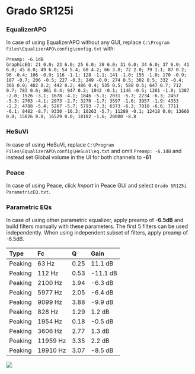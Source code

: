# Grado SR125i

### EqualizerAPO
In case of using EqualizerAPO without any GUI, replace `C:\Program Files\EqualizerAPO\config\config.txt`
with:
```
Preamp: -6.1dB
GraphicEQ: 21 0.0; 23 6.0; 25 6.0; 28 6.0; 31 6.0; 34 6.0; 37 6.0; 41 6.0; 45 6.0; 49 6.0; 54 5.4; 60 4.2; 66 3.0; 72 2.0; 79 1.1; 87 0.2; 96 -0.4; 106 -0.9; 116 -1.1; 128 -1.1; 141 -1.0; 155 -1.0; 170 -0.9; 187 -0.7; 206 -0.5; 227 -0.3; 249 -0.0; 274 0.5; 302 0.5; 332 -0.4; 365 0.0; 402 0.2; 442 0.2; 486 0.4; 535 0.5; 588 0.5; 647 0.7; 712 0.7; 783 0.6; 861 0.4; 947 0.2; 1042 -0.1; 1146 -0.5; 1261 -1.0; 1387 -2.0; 1526 -3.1; 1678 -4.1; 1846 -5.1; 2031 -5.7; 2234 -6.3; 2457 -5.3; 2703 -4.1; 2973 -2.7; 3270 -1.7; 3597 -1.6; 3957 -1.9; 4353 -2.2; 4788 -5.4; 5267 -5.7; 5793 -7.3; 6373 -6.2; 7010 -6.6; 7711 -6.1; 8482 -8.7; 9330 -10.3; 10263 -5.7; 11289 -0.1; 12418 0.0; 13660 0.0; 15026 0.0; 16529 0.0; 18182 -1.6; 20000 -8.8
```

### HeSuVi
In case of using HeSuVi, replace `C:\Program Files\EqualizerAPO\config\HeSuVi\eq.txt` and omit `Preamp:
-6.1dB` and instead set Global volume in the UI for both channels to **-61**

### Peace
In case of using Peace, click *Import* in Peace GUI and select `Grado SR125i ParametricEQ.txt`.

### Parametric EQs
In case of using other parametric equalizer, apply preamp of **-6.5dB** and build filters manually
with these parameters. The first 5 filters can be used independently.
When using independent subset of filters, apply preamp of -6.5dB.

| Type    | Fc       |    Q | Gain     |
|:--------|:---------|:-----|:---------|
| Peaking | 63 Hz    | 0.25 | 11.1 dB  |
| Peaking | 112 Hz   | 0.53 | -11.1 dB |
| Peaking | 2100 Hz  | 1.94 | -6.3 dB  |
| Peaking | 5977 Hz  | 2.05 | -6.4 dB  |
| Peaking | 9099 Hz  | 3.88 | -9.9 dB  |
| Peaking | 828 Hz   | 1.29 | 1.2 dB   |
| Peaking | 1954 Hz  | 0.18 | -0.5 dB  |
| Peaking | 3606 Hz  | 2.77 | 1.3 dB   |
| Peaking | 11959 Hz | 3.35 | 2.2 dB   |
| Peaking | 19910 Hz | 3.07 | -8.5 dB  |

![](https://raw.githubusercontent.com/jaakkopasanen/AutoEq/master/results/headphonecom/sbaf-serious/Grado%20SR125i/Grado%20SR125i.png)
